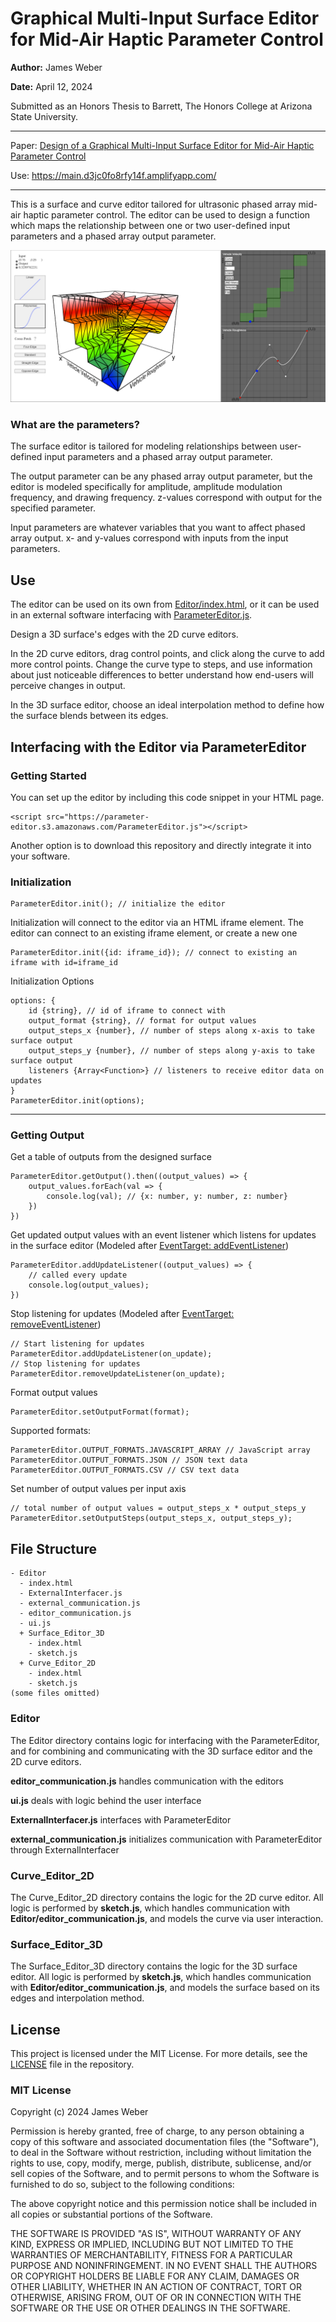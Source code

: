 # Graphical Multi-Input Surface Editor for Mid-Air Haptic Parameter Control


**Author:** James Weber

**Date:** April 12, 2024

Submitted as an Honors Thesis to Barrett, The Honors College at Arizona State University.

-------------------------------------------------

Paper: [Design of a Graphical Multi-Input Surface Editor for Mid-Air Haptic Parameter Control](Design_of_a_Graphical_Multi-Input_Surface_Editor_for_Mid-Air_Haptic_Parameter_Control.pdf)

<!-- Entry in KEEP digital library: <https://keep.lib.asu.edu/items/paper-number> -->

Use: <https://main.d3jc0fo8rfy14f.amplifyapp.com/>

-------------------------------------------------

This is a surface and curve editor tailored for ultrasonic phased array mid-air haptic parameter control. The editor can be used to design a function which maps the relationship between one or two user-defined input parameters and a phased array output parameter.

![Screenshot of surface editor, with edge along the x-axis labeled "Vehicle Velocity" and being defined by 2D curve editor (top right) using just noticeable difference ranges to make non-linear steps. Edge along y-axis labeled "Vehicle Roughness" and is defined by 2D curve editor (bottom right) using a smooth curve ](images/Example-Image.png)

### What are the parameters?
The surface editor is tailored for modeling relationships between user-defined input parameters and a phased array output parameter.

The output parameter can be any phased array output parameter, but the editor is modeled specifically for amplitude, amplitude modulation frequency, and drawing frequency. z-values correspond with output for the specified parameter.

Input parameters are whatever variables that you want to affect phased array output. x- and y-values correspond with inputs from the input parameters.

## Use
The editor can be used on its own from [Editor/index.html](Editor/index.html), or it can be used in an external software interfacing with [ParameterEditor.js](ParameterEditor.js).

Design a 3D surface's edges with the 2D curve editors. 

In the 2D curve editors, drag control points, and click along the curve to add more control points. Change the curve type to steps, and use information about just noticeable differences to better understand how end-users will perceive changes in output.

In the 3D surface editor, choose an ideal interpolation method to define how the surface blends between its edges.

## Interfacing with the Editor via ParameterEditor

### Getting Started

You can set up the editor by including this code snippet in your HTML page.

```
<script src="https://parameter-editor.s3.amazonaws.com/ParameterEditor.js"></script>
```

Another option is to download this repository and directly integrate it into your software.


### Initialization

```
ParameterEditor.init(); // initialize the editor
```

Initialization will connect to the editor via an HTML iframe element. The editor can connect to an existing iframe element, or create a new one

```
ParameterEditor.init({id: iframe_id}); // connect to existing an iframe with id=iframe_id
```

Initialization Options
```
options: {
    id {string}, // id of iframe to connect with
    output_format {string}, // format for output values
    output_steps_x {number}, // number of steps along x-axis to take surface output 
    output_steps_y {number}, // number of steps along y-axis to take surface output 
    listeners {Array<Function>} // listeners to receive editor data on updates
}
ParameterEditor.init(options);
```

---------------------

### Getting Output

Get a table of outputs from the designed surface
```
ParameterEditor.getOutput().then((output_values) => {
    output_values.forEach(val => {
        console.log(val); // {x: number, y: number, z: number}
    })
})
```

Get updated output values with an event listener which listens for updates in the surface editor (Modeled after [EventTarget: addEventListener](https://developer.mozilla.org/en-US/docs/Web/API/EventTarget/addEventListener))
```
ParameterEditor.addUpdateListener((output_values) => {
    // called every update
    console.log(output_values);
})
```

Stop listening for updates (Modeled after [EventTarget: removeEventListener](https://developer.mozilla.org/en-US/docs/Web/API/EventTarget/removeEventListener))
```
// Start listening for updates
ParameterEditor.addUpdateListener(on_update);
// Stop listening for updates
ParameterEditor.removeUpdateListener(on_update);
```

Format output values
```
ParameterEditor.setOutputFormat(format);
```
Supported formats:
```
ParameterEditor.OUTPUT_FORMATS.JAVASCRIPT_ARRAY // JavaScript array
ParameterEditor.OUTPUT_FORMATS.JSON // JSON text data
ParameterEditor.OUTPUT_FORMATS.CSV // CSV text data
```

Set number of output values per input axis
```
// total number of output values = output_steps_x * output_steps_y
ParameterEditor.setOutputSteps(output_steps_x, output_steps_y);
```

## File Structure
```
- Editor
  - index.html
  - ExternalInterfacer.js
  - external_communication.js
  - editor_communication.js
  - ui.js
  + Surface_Editor_3D
    - index.html
    - sketch.js
  + Curve_Editor_2D
    - index.html
    - sketch.js
(some files omitted)
```

### Editor

The Editor directory contains logic for interfacing with the ParameterEditor, and for combining and communicating with the 3D surface editor and the 2D curve editors.

**editor_communication.js** handles communication with the editors

**ui.js** deals with logic behind the user interface

**ExternalInterfacer.js** interfaces with ParameterEditor

**external_communication.js** initializes communication with ParameterEditor through ExternalInterfacer

### Curve_Editor_2D

The Curve_Editor_2D directory contains the logic for the 2D curve editor. All logic is performed by **sketch.js**, which handles communication with **Editor/editor_communication.js**, and models the curve via user interaction.

### Surface_Editor_3D

The Surface_Editor_3D directory contains the logic for the 3D surface editor. All logic is performed by **sketch.js**, which handles communication with **Editor/editor_communication.js**, and models the surface based on its edges and interpolation method.


## License

This project is licensed under the MIT License. For more details, see the [LICENSE](LICENSE) file in the repository.

### MIT License

Copyright (c) 2024 James Weber

Permission is hereby granted, free of charge, to any person obtaining a copy
of this software and associated documentation files (the "Software"), to deal
in the Software without restriction, including without limitation the rights
to use, copy, modify, merge, publish, distribute, sublicense, and/or sell
copies of the Software, and to permit persons to whom the Software is
furnished to do so, subject to the following conditions:

The above copyright notice and this permission notice shall be included in all
copies or substantial portions of the Software.

THE SOFTWARE IS PROVIDED "AS IS", WITHOUT WARRANTY OF ANY KIND, EXPRESS OR
IMPLIED, INCLUDING BUT NOT LIMITED TO THE WARRANTIES OF MERCHANTABILITY,
FITNESS FOR A PARTICULAR PURPOSE AND NONINFRINGEMENT. IN NO EVENT SHALL THE
AUTHORS OR COPYRIGHT HOLDERS BE LIABLE FOR ANY CLAIM, DAMAGES OR OTHER
LIABILITY, WHETHER IN AN ACTION OF CONTRACT, TORT OR OTHERWISE, ARISING FROM,
OUT OF OR IN CONNECTION WITH THE SOFTWARE OR THE USE OR OTHER DEALINGS IN THE
SOFTWARE.
